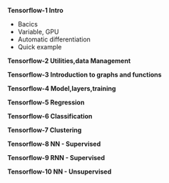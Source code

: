 **Tensorflow-1 Intro**
- Bacics
- Variable, GPU
- Automatic differentiation
- Quick example

**Tensorflow-2 Utilities,data Management**

**Tensorflow-3 Introduction to graphs and functions**

**Tensorflow-4 Model,layers,training**

**Tensorflow-5 Regression**

**Tensorflow-6 Classification**

**Tensorflow-7 Clustering**

**Tensorflow-8 NN - Supervised**

**Tensorflow-9 RNN - Supervised**

**Tensorflow-10 NN - Unsupervised**

